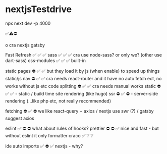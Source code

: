# nextjsTestdrive

npx next dev -p 4000

✅⚠️⛔️

o               cra nextjs gatsby

Fast Refresh    ✅ ✅ ✅
sass            ✅ ✅ ✅  cra use node-sass? or only we? (other use dart-sass)
css-modules     ✅ ✅ ✅  built-in

static pages    ⛔ ✅ ✅  but they load it by js (when enable) to speed up things
static/js nav   ⛔️ ✅ ✅  cra needs react-router and it have no auto fetch ect, no works without js etc
code splitting  ⛔ ✅ ✅  cra needs manual works
static          ⛔ ✅ ✅  - static / build time site rendering (like hugo)
ssr             ⛔ ✅ ⛔  - server-side rendering (...like php etc, not really recommended)

fetching        ⛔ ✅ ⛔  we like react-query + axios / nextjs use swr (?) / gatsby suggest axios

eslint          ✅ ⛔ ⛔  what about rules of hooks?
prettier        ⛔ ⛔ ✅  nice and fast - but without eslint it only formatter
craco           ✅ ❔ ❔  

ide auto imports  ✅ ⛔ ✅ nextjs - why? 
